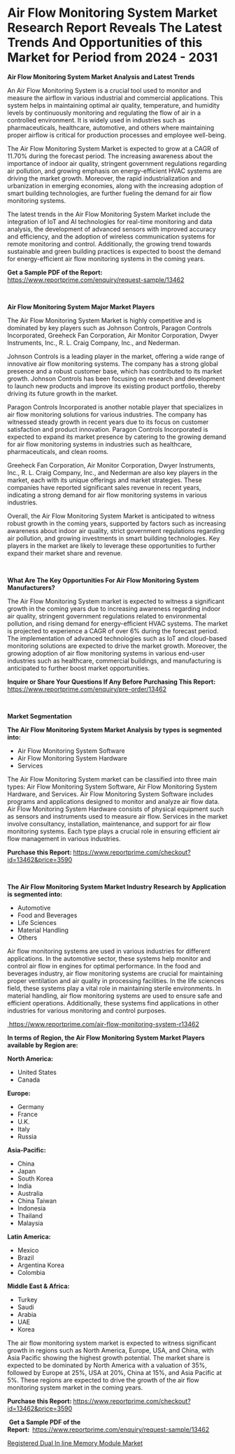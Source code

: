 <p><h1>Air Flow Monitoring System Market Research Report Reveals The Latest Trends And Opportunities of this Market for Period from 2024 - 2031</h1></p><p><strong>Air Flow Monitoring System Market Analysis and Latest Trends</strong></p>
<p><p>An Air Flow Monitoring System is a crucial tool used to monitor and measure the airflow in various industrial and commercial applications. This system helps in maintaining optimal air quality, temperature, and humidity levels by continuously monitoring and regulating the flow of air in a controlled environment. It is widely used in industries such as pharmaceuticals, healthcare, automotive, and others where maintaining proper airflow is critical for production processes and employee well-being.</p><p>The Air Flow Monitoring System Market is expected to grow at a CAGR of 11.70% during the forecast period. The increasing awareness about the importance of indoor air quality, stringent government regulations regarding air pollution, and growing emphasis on energy-efficient HVAC systems are driving the market growth. Moreover, the rapid industrialization and urbanization in emerging economies, along with the increasing adoption of smart building technologies, are further fueling the demand for air flow monitoring systems.</p><p>The latest trends in the Air Flow Monitoring System Market include the integration of IoT and AI technologies for real-time monitoring and data analysis, the development of advanced sensors with improved accuracy and efficiency, and the adoption of wireless communication systems for remote monitoring and control. Additionally, the growing trend towards sustainable and green building practices is expected to boost the demand for energy-efficient air flow monitoring systems in the coming years.</p></p>
<p><strong>Get a Sample PDF of the Report:&nbsp;</strong> <a href="https://www.reportprime.com/enquiry/request-sample/13462">https://www.reportprime.com/enquiry/request-sample/13462</a></p>
<p>&nbsp;</p>
<p><strong>Air Flow Monitoring System Major Market Players</strong></p>
<p><p>The Air Flow Monitoring System Market is highly competitive and is dominated by key players such as Johnson Controls, Paragon Controls Incorporated, Greeheck Fan Corporation, Air Monitor Corporation, Dwyer Instruments, Inc., R. L. Craig Company, Inc., and Nederman.</p><p>Johnson Controls is a leading player in the market, offering a wide range of innovative air flow monitoring systems. The company has a strong global presence and a robust customer base, which has contributed to its market growth. Johnson Controls has been focusing on research and development to launch new products and improve its existing product portfolio, thereby driving its future growth in the market.</p><p>Paragon Controls Incorporated is another notable player that specializes in air flow monitoring solutions for various industries. The company has witnessed steady growth in recent years due to its focus on customer satisfaction and product innovation. Paragon Controls Incorporated is expected to expand its market presence by catering to the growing demand for air flow monitoring systems in industries such as healthcare, pharmaceuticals, and clean rooms.</p><p>Greeheck Fan Corporation, Air Monitor Corporation, Dwyer Instruments, Inc., R. L. Craig Company, Inc., and Nederman are also key players in the market, each with its unique offerings and market strategies. These companies have reported significant sales revenue in recent years, indicating a strong demand for air flow monitoring systems in various industries.</p><p>Overall, the Air Flow Monitoring System Market is anticipated to witness robust growth in the coming years, supported by factors such as increasing awareness about indoor air quality, strict government regulations regarding air pollution, and growing investments in smart building technologies. Key players in the market are likely to leverage these opportunities to further expand their market share and revenue.</p></p>
<p>&nbsp;</p>
<p><strong>What Are The Key Opportunities For Air Flow Monitoring System Manufacturers?</strong></p>
<p><p>The Air Flow Monitoring System market is expected to witness a significant growth in the coming years due to increasing awareness regarding indoor air quality, stringent government regulations related to environmental pollution, and rising demand for energy-efficient HVAC systems. The market is projected to experience a CAGR of over 6% during the forecast period. The implementation of advanced technologies such as IoT and cloud-based monitoring solutions are expected to drive the market growth. Moreover, the growing adoption of air flow monitoring systems in various end-user industries such as healthcare, commercial buildings, and manufacturing is anticipated to further boost market opportunities.</p></p>
<p><strong>Inquire or Share Your Questions If Any Before Purchasing This Report:</strong> <a href="https://www.reportprime.com/enquiry/pre-order/13462">https://www.reportprime.com/enquiry/pre-order/13462</a></p>
<p>&nbsp;</p>
<p><strong>Market Segmentation</strong></p>
<p><strong>The Air Flow Monitoring System Market Analysis by types is segmented into:</strong></p>
<p><ul><li>Air Flow Monitoring System Software</li><li>Air Flow Monitoring System Hardware</li><li>Services</li></ul></p>
<p><p>The Air Flow Monitoring System market can be classified into three main types: Air Flow Monitoring System Software, Air Flow Monitoring System Hardware, and Services. Air Flow Monitoring System Software includes programs and applications designed to monitor and analyze air flow data. Air Flow Monitoring System Hardware consists of physical equipment such as sensors and instruments used to measure air flow. Services in the market involve consultancy, installation, maintenance, and support for air flow monitoring systems. Each type plays a crucial role in ensuring efficient air flow management in various industries.</p></p>
<p><strong>Purchase this Report:&nbsp;</strong><a href="https://www.reportprime.com/checkout?id=13462&price=3590">https://www.reportprime.com/checkout?id=13462&price=3590</a></p>
<p>&nbsp;</p>
<p><strong>The Air Flow Monitoring System Market Industry Research by Application is segmented into:</strong></p>
<p><ul><li>Automotive</li><li>Food and Beverages</li><li>Life Sciences</li><li>Material Handling</li><li>Others</li></ul></p>
<p><p>Air flow monitoring systems are used in various industries for different applications. In the automotive sector, these systems help monitor and control air flow in engines for optimal performance. In the food and beverages industry, air flow monitoring systems are crucial for maintaining proper ventilation and air quality in processing facilities. In the life sciences field, these systems play a vital role in maintaining sterile environments. In material handling, air flow monitoring systems are used to ensure safe and efficient operations. Additionally, these systems find applications in other industries for various monitoring and control purposes.</p></p>
<p><a href="https://www.reportprime.com/air-flow-monitoring-system-r13462">&nbsp;https://www.reportprime.com/air-flow-monitoring-system-r13462</a></p>
<p><strong>In terms of Region, the Air Flow Monitoring System Market Players available by Region are:</strong></p>
<p>
    <p> <strong> North America: </strong>
        <ul>
            <li>United States</li>
            <li>Canada</li>
        </ul>
        </p> 
    <p> <strong> Europe: </strong>
        <ul>
            <li>Germany</li>
            <li>France</li>
            <li>U.K.</li>
            <li>Italy</li>
            <li>Russia</li>
        </ul>
        </p> 
    <p> <strong> Asia-Pacific: </strong>
        <ul>
            <li>China</li>
            <li>Japan</li>
            <li>South Korea</li>
            <li>India</li>
            <li>Australia</li>
            <li>China Taiwan</li>
            <li>Indonesia</li>
            <li>Thailand</li>
            <li>Malaysia</li>
        </ul>
        </p> 
    <p> <strong> Latin America: </strong>
        <ul>
            <li>Mexico</li>
            <li>Brazil</li>
            <li>Argentina Korea</li>
            <li>Colombia</li>
        </ul>
        </p> 
    <p> <strong> Middle East & Africa: </strong>
        <ul>
            <li>Turkey</li>
            <li>Saudi</li>
            <li>Arabia</li>
            <li>UAE</li>
            <li>Korea</li>
        </ul>
    </p>
    </p>
<p><p>The air flow monitoring system market is expected to witness significant growth in regions such as North America, Europe, USA, and China, with Asia Pacific showing the highest growth potential. The market share is expected to be dominated by North America with a valuation of 35%, followed by Europe at 25%, USA at 20%, China at 15%, and Asia Pacific at 5%. These regions are expected to drive the growth of the air flow monitoring system market in the coming years.</p></p>
<p><strong>Purchase this Report: </strong><a href="https://www.reportprime.com/checkout?id=13462&price=3590">https://www.reportprime.com/checkout?id=13462&price=3590</a></p>
<p>&nbsp;<strong>Get a Sample PDF of the Report:&nbsp;&nbsp;</strong><a href="https://www.reportprime.com/enquiry/request-sample/13462">https://www.reportprime.com/enquiry/request-sample/13462</a></p>
<p><strong></strong></p>
<p><p><a href="https://mire-aunt-385.notion.site/Registered-Dual-In-line-Memory-Module-Market-Insight-Market-Trends-Growth-Forecasted-from-2024-TO-1aecdce2dcb84b1e9e3e4517b8f53aa4">Registered Dual In line Memory Module Market</a></p></p>